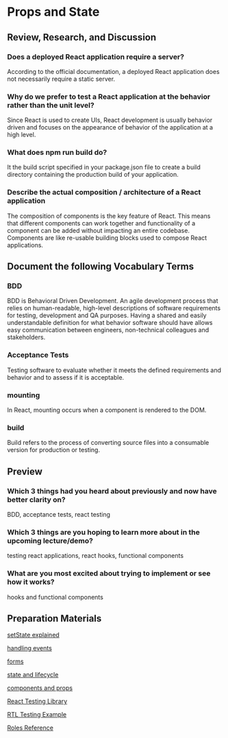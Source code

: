 # Props and State

## Review, Research, and Discussion

### Does a deployed React application require a server?

According to the official documentation, a deployed React application does not necessarily require a static server.

### Why do we prefer to test a React application at the behavior rather than the unit level?

Since React is used to create UIs, React development is usually behavior driven and focuses on the appearance of behavior of the application at a high level.

### What does npm run build do?

It the build script specified in your package.json file to create a build directory containing the production build of your application.

### Describe the actual composition / architecture of a React application

The composition of components is the key feature of React. This means that different components can work together and functionality of a component can be added without impacting an entire codebase. Components are like re-usable building blocks used to compose React applications.

## Document the following Vocabulary Terms

### BDD

BDD is Behavioral Driven Development. An agile development process that relies on human-readable, high-level descriptions of software requirements for testing, development and QA purposes. Having a shared and easily understandable definition for what behavior software should have allows easy communication between engineers, non-technical colleagues and stakeholders.

### Acceptance Tests

Testing software to evaluate whether it meets the defined requirements and behavior and to assess if it is acceptable.

### mounting

In React, mounting occurs when a component is rendered to the DOM.

### build

Build refers to the process of converting source files into a consumable version for production or testing.

## Preview

### Which 3 things had you heard about previously and now have better clarity on?

BDD, acceptance tests, react testing

### Which 3 things are you hoping to learn more about in the upcoming lecture/demo?

testing react applications, react hooks, functional components

### What are you most excited about trying to implement or see how it works?

hooks and functional components

## Preparation Materials

[setState explained](https://css-tricks.com/understanding-react-setstate/)

[handling events](https://facebook.github.io/react/docs/handling-events.html)

[forms](https://facebook.github.io/react/docs/forms.html)

[state and lifecycle](https://facebook.github.io/react/docs/state-and-lifecycle.html)

[components and props](https://facebook.github.io/react/docs/components-and-props.html)

[React Testing Library](https://testing-library.com/docs/react-testing-library)

[RTL Testing Example](https://thomlom.dev/beginner-guide-testing-react-apps/)

[Roles Reference](https://developer.mozilla.org/en-US/docs/Web/Accessibility/ARIA/ARIA_Techniques#Roles)